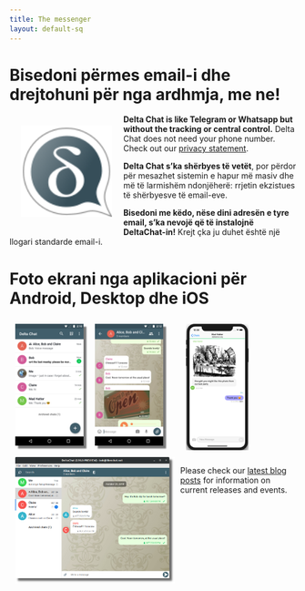 ```yaml
---
title: The messenger
layout: default-sq
---
```




<!-- GENERATED FILE -- DO NOT EDIT -->



# Bisedoni përmes email-i dhe drejtohuni për nga ardhmja, me ne!

<img src="../assets/logos/delta-chat.svg" width="160" style="float: left; margin: 20px;" />

**Delta Chat is like Telegram or Whatsapp but without the tracking or central control.**
Delta Chat does not need your phone number. Check out our [privacy statement](gdpr).

**Delta Chat s’ka shërbyes të vetët**, por përdor për mesazhet sistemin e hapur më masiv dhe
më të larmishëm ndonjëherë: rrjetin ekzistues të shërbyesve të email-eve.

**Bisedoni me këdo, nëse dini adresën e tyre email, s’ka nevojë që të instalojnë DeltaChat-in!** 
Krejt çka ju duhet është një llogari standarde email-i.


# Foto ekrani nga aplikacioni për Android, Desktop dhe iOS 

<img src="../assets/blog/2019-01-chatlist.png" width="120" 
style="float: left; margin: 10px;display: block;box-shadow: 5px 5px 2px #777;" /> 
<img src="../assets/blog/2019-01-chat.png" width="120" 
style="float: left; margin: 10px;display: block;box-shadow: 5px 5px 2px #777;" /> 

<img src="../assets/blog/desktop-screenshot.png" width="280" style="float:left; margin: 10px" /> 

<img src="../assets/blog/ios_screenshot_chat_view.png" width="110" style="margin: 10px" /> 

Please check our [latest blog posts](blog)
for information on current releases and events. 

